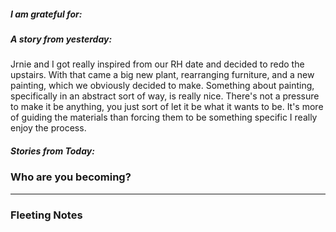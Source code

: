 ##### I am grateful for:



##### A story from yesterday:
Jrnie and I got really inspired from our RH date and decided to redo the upstairs. With that came a big new plant, rearranging furniture, and a new painting, which we obviously decided to make. Something about painting, specifically in an abstract sort of way, is really nice. There's not a pressure to make it be anything, you just sort of let it be what it wants to be. It's more of guiding the materials than forcing them to be something specific I really enjoy the process. 


##### Stories from Today:



### Who are you becoming?

---

### Fleeting Notes

